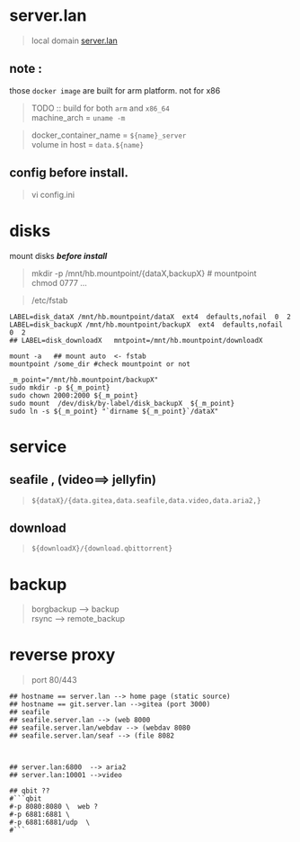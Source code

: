 
# server.lan

> local domain
[server.lan]("http://server.lan")  


## note : 
those `docker image` are built for arm platform.
not for x86

> TODO :: build for both `arm` and `x86_64`    
> machine_arch = `uname -m`

> docker_container_name = `${name}_server`  
> volume  in host  = `data.${name} `


## config before install.
> vi config.ini


# disks
mount disks ***before install***
> mkdir -p /mnt/hb.mountpoint/{dataX,backupX}  # mountpoint  
> chmod 0777 ...

> /etc/fstab
```shell
LABEL=disk_dataX /mnt/hb.mountpoint/dataX  ext4  defaults,nofail  0  2
LABEL=disk_backupX /mnt/hb.mountpoint/backupX  ext4  defaults,nofail  0  2
## LABEL=disk_downloadX   mntpoint=/mnt/hb.mountpoint/downloadX 
```
```shell
mount -a   ## mount auto  <- fstab
mountpoint /some_dir #check mountpoint or not

_m_point="/mnt/hb.mountpoint/backupX"
sudo mkdir -p ${_m_point}
sudo chown 2000:2000 ${_m_point}
sudo mount  /dev/disk/by-label/disk_backupX  ${_m_point}
sudo ln -s ${_m_point} "`dirname ${_m_point}`/dataX"
```

# service
## seafile , (video==> jellyfin)
> `${dataX}/{data.gitea,data.seafile,data.video,data.aria2,}`
## download
> `${downloadX}/{download.qbittorrent}`

# backup
>  borgbackup   -->    backup  
>  rsync        -->    remote_backup



# reverse proxy
> port 80/443

```shell
## hostname == server.lan --> home page (static source)
## hostname == git.server.lan -->gitea (port 3000)
## seafile
## seafile.server.lan --> (web 8000
## seafile.server.lan/webdav --> (webdav 8080
## seafile.server.lan/seaf --> (file 8082



## server.lan:6800  --> aria2
## server.lan:10001 -->video

## qbit ??
#```qbit
#-p 8080:8080 \  web ?
#-p 6881:6881 \
#-p 6881:6881/udp  \
#```
```
